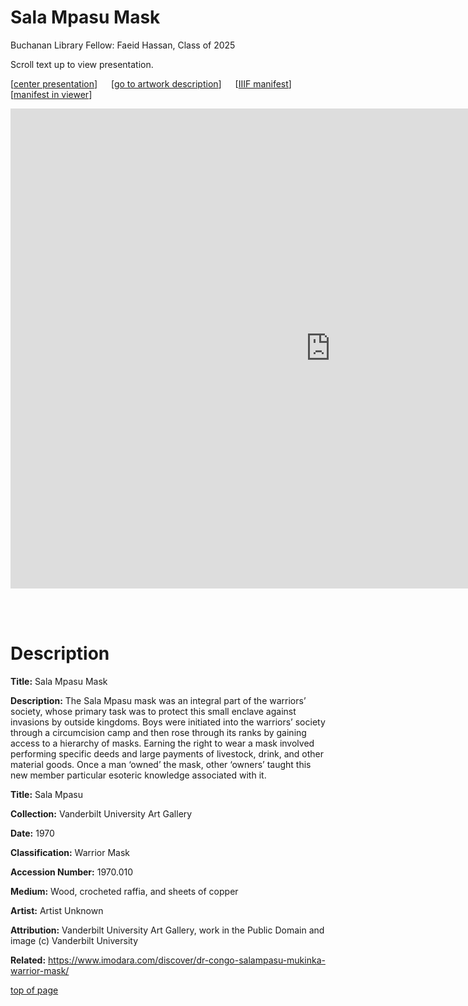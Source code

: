 # Sala Mpasu Mask

Buchanan Library Fellow: Faeid Hassan, Class of 2025

Scroll text up to view presentation.

\[[center presentation](#viewer)\] &emsp; \[[go to artwork description](#description)\] &emsp; \[<a href="https://baskaufs.github.io/iiif/hassan/salampasu_mask.json" target="_blank">IIIF manifest</a>\] &emsp; \[<a href="https://ncsu-libraries.github.io/annona/tools/#/display?url=https%3A%2F%2Fbaskaufs.github.io%2Fiiif%2Fhassan%2Fsalampasu_mask.json&viewtype=iiif-storyboard&manifesturl=&settings=%7B%22fullpage%22%3Atrue%7D" target="_blank">manifest in viewer</a>\]

<iframe id="viewer" src="https://www.exhibit.so/exhibits/NGTii6BU1E0PwdIsPWNw?embedded=true" width="1024" height="768" allowfullscreen allow="autoplay" frameborder="0"></iframe>

<br/><br/>

# Description

**Title:** Sala Mpasu Mask

**Description:** The Sala Mpasu mask was an integral part of the warriors’ society, whose primary task was to protect this small enclave against invasions by outside kingdoms. Boys were initiated into the warriors’ society through a circumcision camp and then rose through its ranks by gaining access to a hierarchy of masks. Earning the right to wear a mask involved performing specific deeds and large payments of livestock, drink, and other material goods. Once a man ‘owned’ the mask, other ‘owners’ taught this new member particular esoteric knowledge associated with it.

**Title:** Sala Mpasu

**Collection:** Vanderbilt University Art Gallery

**Date:** 1970

**Classification:** Warrior Mask

**Accession Number:** 1970.010

**Medium:** Wood, crocheted raffia, and sheets of copper

**Artist:** Artist Unknown

**Attribution:** Vanderbilt University Art Gallery, work in the Public Domain and image (c) Vanderbilt University

**Related:** <https://www.imodara.com/discover/dr-congo-salampasu-mukinka-warrior-mask/>


[top of page](#title)
